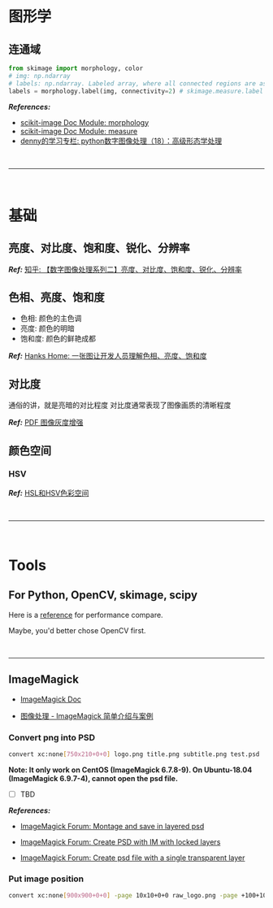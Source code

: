 # 图形学

## 连通域

```python
from skimage import morphology, color
# img: np.ndarray
# labels: np.ndarray. Labeled array, where all connected regions are assigned the same integer value.
labels = morphology.label(img, connectivity=2) # skimage.measure.label is same
```

***References:***

- [scikit-image Doc Module: morphology](http://scikit-image.org/docs/dev/api/skimage.morphology.html#label)
- [scikit-image Doc Module: measure](https://scikit-image.org/docs/dev/api/skimage.measure.html#label)
- [denny的学习专栏: python数字图像处理（18）：高级形态学处理](https://www.cnblogs.com/denny402/p/5166258.html)

<!--  -->
<br>

***

<br>
<!--  -->

# 基础

## 亮度、对比度、饱和度、锐化、分辨率

***Ref:*** [知乎: 【数字图像处理系列二】亮度、对比度、饱和度、锐化、分辨率](https://zhuanlan.zhihu.com/p/44813768)

## 色相、亮度、饱和度

- 色相: 颜色的主色调
- 亮度: 颜色的明暗
- 饱和度: 颜色的鲜艳成都

***Ref:*** [Hanks Home: 一张图让开发人员理解色相、亮度、饱和度](https://hanks.pub/2016/03/26/color-board/)

## 对比度

通俗的讲，就是亮暗的对比程度
对比度通常表现了图像画质的清晰程度

***Ref:*** [PDF 图像灰度增强](http://read.pudn.com/downloads87/ebook/335162/%E7%AC%AC3%E7%AB%A0%20%E7%81%B0%E5%BA%A6%E7%BA%A7%E5%8F%98%E6%8D%A2.ppt)

## 颜色空间

### HSV

***Ref:*** [HSL和HSV色彩空间](https://zh.wikipedia.org/wiki/HSL%E5%92%8CHSV%E8%89%B2%E5%BD%A9%E7%A9%BA%E9%97%B4)

<!--  -->
<br>

***

<br>
<!--  -->

# Tools

## For Python, OpenCV, skimage, scipy

Here is a [reference](https://mmas.github.io/python-image-processing-libraries-performance-opencv-scipy-scikit-image) for performance compare.

Maybe, you'd better chose OpenCV first.

<!--  -->
<br>

***
<!--  -->

## ImageMagick

- [ImageMagick Doc](http://www.fifi.org/doc/imagemagick/www/ImageMagick.html)

- [图像处理 - ImageMagick 简单介绍与案例](https://aotu.io/notes/2018/06/06/ImageMagick_intro/index.html)

### Convert png into PSD

```bash
convert xc:none[750x210+0+0] logo.png title.png subtitle.png test.psd
```

**Note: It only work on CentOS (ImageMagick 6.7.8-9). On Ubuntu-18.04 (ImageMagick 6.9.7-4), cannot open the psd file.**

- [ ] TBD

***References:***

- [ImageMagick Forum: Montage and save in layered psd](http://www.imagemagick.org/discourse-server/viewtopic.php?t=31707)

- [ImageMagick Forum: Create PSD with IM with locked layers](http://www.imagemagick.org/discourse-server/viewtopic.php?f=1&t=27740)

- [ImageMagick Forum: Create psd file with a single transparent layer](http://www.imagemagick.org/discourse-server/viewtopic.php?t=33186&start=30)

### Put image position

```bash
convert xc:none[900x900+0+0] -page 10x10+0+0 raw_logo.png -page +100+100 logo.png -depth 16 test.psd
```